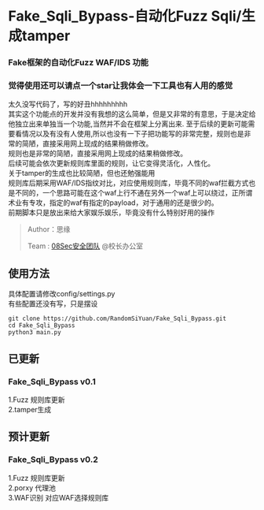 # Fake_Sqli_Bypass-自动化Fuzz Sqli/生成tamper
### Fake框架的自动化Fuzz WAF/IDS 功能
### 觉得使用还可以请点一个star让我体会一下工具也有人用的感觉

太久没写代码了，写的好丑hhhhhhhhh
</br>
其实这个功能点的开发并没有我想的这么简单，但是又非常的有意思，于是决定给他独立出来单独当一个功能,当然并不会在框架上分离出来.
至于后续的更新可能需要看情况以及有没有人使用,所以也没有一下子把功能写的非常完整，规则也是非常的简陋，直接采用网上现成的结果稍做修改。
</br>
规则也是非常的简陋，直接采用网上现成的结果稍做修改。
</br>
后续可能会依次更新规则库里面的规则，让它变得灵活化，人性化。
</br>
关于tamper的生成也比较简陋，但也还勉强能用
</br>
规则库后期采用WAF/IDS指纹对比，对应使用规则库，毕竟不同的waf拦截方式也是不同的，一个思路可能在这个waf上行不通在另外一个waf上可以绕过，正所谓术业有专攻，指定的waf有指定的payload，对于通用的还是很少的。
</br>
前期脚本只是放出来给大家娱乐娱乐，毕竟没有什么特别好用的操作

>Author：思缘
>
>Team  : [08Sec安全团队](https://www.08sec.org/) @校长办公室


## 使用方法

具体配置请修改config/settings.py
</br>
有些配置还没有写，只是摆设

```
git clone https://github.com/RandomSiYuan/Fake_Sqli_Bypass.git
cd Fake_Sqli_Bypass
python3 main.py
```


## 已更新
### Fake_Sqli_Bypass v0.1

1.Fuzz 规则库更新
</br>
2.tamper生成

## 预计更新
### Fake_Sqli_Bypass v0.2

1.Fuzz 规则库更新
</br>
2.porxy 代理池
</br>
3.WAF识别 对应WAF选择规则库
</br>
